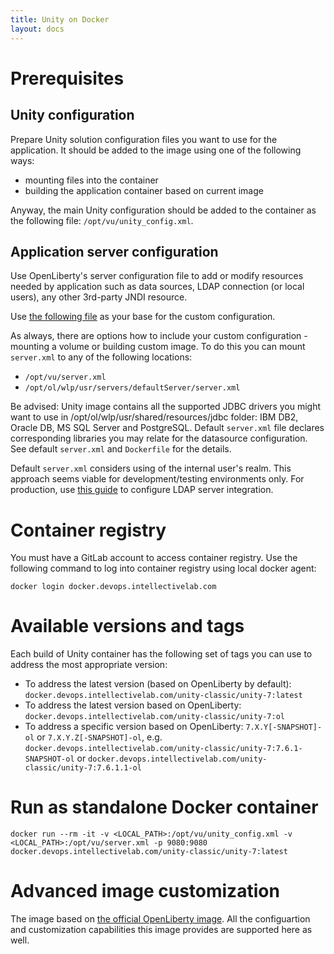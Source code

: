 ```yaml
---
title: Unity on Docker
layout: docs
---
```


# Prerequisites
## Unity configuration
Prepare Unity solution configuration files you want to use for the application. It should be added to the image using one of the 
following ways:
 - mounting files into the container
 - building the application container based on current image

Anyway, the main Unity configuration should be added to the container as the following file: ```/opt/vu/unity_config.xml```. 

## Application server configuration
Use OpenLiberty's server configuration file to add or modify resources needed by application such as data sources,
LDAP connection (or local users), any other 3rd-party JNDI resource.

Use [the following file](https://gitlab.devops.intellectivelab.com/unity-classic/unity-7/blob/master/modules/vu-cloud-parent/vu-docker-ol/server.xml) as your base for the custom configuration.

As always, there are options how to include your custom configuration - mounting a volume or building custom image.
To do this you can mount `server.xml` to any of the following locations:
 - ```/opt/vu/server.xml```
 - ```/opt/ol/wlp/usr/servers/defaultServer/server.xml```

Be advised: Unity image contains all the supported JDBC drivers you might want to use in /opt/ol/wlp/usr/shared/resources/jdbc folder: IBM DB2, Oracle DB, MS SQL Server and PostgreSQL. Default `server.xml` file declares corresponding libraries you may relate for the datasource configuration. See default `server.xml` and `Dockerfile` for the details.

Default `server.xml` considers using of the internal user's realm. This approach seems viable for development/testing environments only.
For production, use [this guide](https://www.ibm.com/support/knowledgecenter/SSEQTP_liberty/com.ibm.websphere.wlp.doc/ae/twlp_sec_ldap.html) to configure LDAP server integration.

# Container registry
You must have a GitLab account to access container registry. Use the following command to log into container registry using local docker agent:
```
docker login docker.devops.intellectivelab.com
```

# Available versions and tags
Each build of Unity container has the following set of tags you can use to address the most appropriate version:
 - To address the latest version (based on OpenLiberty by default): `docker.devops.intellectivelab.com/unity-classic/unity-7:latest`
 - To address the latest version based on OpenLiberty: `docker.devops.intellectivelab.com/unity-classic/unity-7:ol`
 - To address a specific version based on OpenLiberty: `7.X.Y[-SNAPSHOT]-ol` or `7.X.Y.Z[-SNAPSHOT]-ol`, e.g. `docker.devops.intellectivelab.com/unity-classic/unity-7:7.6.1-SNAPSHOT-ol` or `docker.devops.intellectivelab.com/unity-classic/unity-7:7.6.1.1-ol`

# Run as standalone Docker container
```
docker run --rm -it -v <LOCAL_PATH>:/opt/vu/unity_config.xml -v <LOCAL_PATH>:/opt/vu/server.xml -p 9080:9080 docker.devops.intellectivelab.com/unity-classic/unity-7:latest
```

# Advanced image customization
The image based on [the official OpenLiberty image](https://hub.docker.com/_/open-liberty). All the configuartion and customization capabilities this image provides
are supported here as well.
